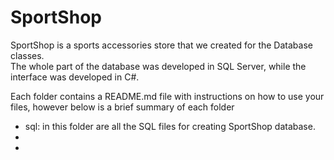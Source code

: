 # SportShop
SportShop is a sports accessories store that we created for the Database classes.  
The whole part of the database was developed in SQL Server, while the interface was developed in C#.
  
Each folder contains a README.md file with instructions on how to use your files, however below is a brief summary of each folder
* sql: in this folder are all the SQL files for creating SportShop database.
* 
* 

